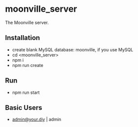 # moonville_server

The Moonville server.

## Installation

* create blank MySQL database: moonville, if you use MySQL
* cd &lt;moonville_server&gt;
* npm i
* npm run create

## Run

* npm run start

## Basic Users

* admin@your.diy | admin
